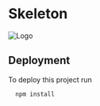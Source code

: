 
# Skeleton

![Logo](https://i.ytimg.com/vi/1HQEzdssoCQ/hq720.jpg?sqp=-oaymwE7CK4FEIIDSFryq4qpAy0IARUAAAAAGAElAADIQj0AgKJD8AEB-AH-CYAC0AWKAgwIABABGCEgQCh_MA8=&rs=AOn4CLBYTHvKU3WEYism-UvEIL5rcPEGoQ)




## Deployment

To deploy this project run

```bash
  npm install
```

